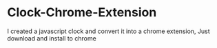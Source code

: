 # Clock-Chrome-Extension
I created a javascript clock and convert it into a chrome extension, Just download and install to chrome
